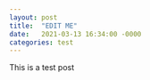 ```yaml
---
layout: post
title:  "EDIT ME"
date:   2021-03-13 16:34:00 -0000
categories: test
---
```


  
  This is a test post 
